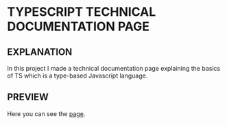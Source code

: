 # TYPESCRIPT TECHNICAL DOCUMENTATION PAGE

## EXPLANATION
In this project I made a technical documentation page explaining the basics of TS which is a type-based Javascript language.

## PREVIEW
Here you can see the [page](https://personaltypescriptdoc.netlify.app/).